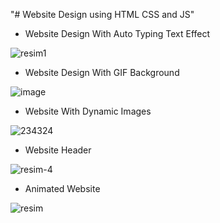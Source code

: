 "# Website Design using HTML CSS and JS"


* Website Design With Auto Typing Text Effect

![resim1](https://user-images.githubusercontent.com/75810064/202862523-ed502863-4be2-49cb-b3ac-93b2a866e2ae.png)

* Website Design With GIF Background

![image](https://user-images.githubusercontent.com/75810064/202865171-ca922722-fe12-4ce6-b942-1b0947628745.png)

* Website With Dynamic Images

![234324](https://user-images.githubusercontent.com/75810064/204129638-6ad1e035-1080-4ba5-af6f-bfa18770efa0.png)

* Website Header

![resim-4](https://user-images.githubusercontent.com/75810064/202853534-9d5ad517-2197-40aa-9c95-e192406e7d83.png)

* Animated Website

![resim](https://user-images.githubusercontent.com/75810064/202848729-552a2216-e62c-445e-b36d-9a06495a9fdb.png)



